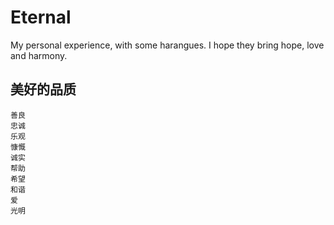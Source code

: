 # Eternal
My personal experience, with some harangues. I hope they bring hope, love and harmony.

## 美好的品质
```
善良
忠诚
乐观
慷慨
诚实
帮助
希望
和谐
爱
光明
```
